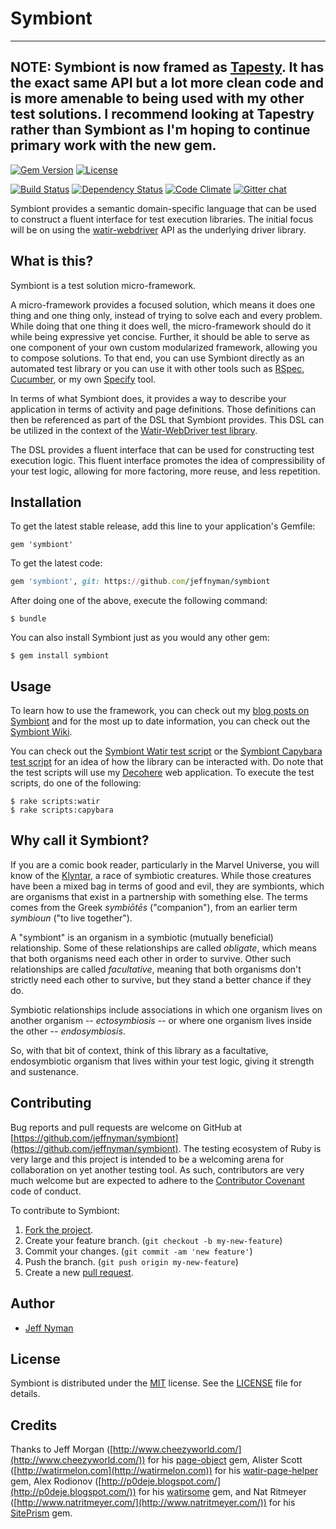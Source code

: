 # Symbiont

---
**NOTE:** Symbiont is now framed as [Tapesty](https://github.com/jeffnyman/tapestry). It has the exact same API but a lot more clean code and is more amenable to being used with my other test solutions. I recommend looking at Tapestry rather than Symbiont as I'm hoping to continue primary work with the new gem.
---

[![Gem Version](https://badge.fury.io/rb/symbiont.svg)](http://badge.fury.io/rb/symbiont)
[![License](http://img.shields.io/badge/license-MIT-blue.svg)](https://github.com/jeffnyman/symbiont/blob/master/LICENSE.txt)

[![Build Status](https://travis-ci.org/jnyman/symbiont.svg)](https://travis-ci.org/jnyman/symbiont)
[![Dependency Status](https://gemnasium.com/jnyman/symbiont.png)](https://gemnasium.com/jnyman/symbiont)
[![Code Climate](https://codeclimate.com/github/jnyman/symbiont/badges/gpa.svg)](https://codeclimate.com/github/jnyman/symbiont)
[![Gitter chat](https://badges.gitter.im/jnyman/symbiont.png)](https://gitter.im/jnyman/symbiont)
 
Symbiont provides a semantic domain-specific language that can be used to construct a fluent interface for test execution libraries. The initial focus will be on using the [watir-webdriver](https://github.com/watir/watir-webdriver) API as the underlying driver library.

## What is this?

Symbiont is a test solution micro-framework.

A micro-framework provides a focused solution, which means it does one thing and one thing only, instead of trying to solve each and every problem. While doing that one thing it does well, the micro-framework should do it while being expressive yet concise. Further, it should be able to serve as one component of your own custom modularized framework, allowing you to compose solutions. To that end, you can use Symbiont directly as an automated test library or you can use it with other tools such as [RSpec](http://rspec.info/), [Cucumber](http://cukes.info/), or my own [Specify](https://github.com/jeffnyman/specify) tool.

In terms of what Symbiont does, it provides a way to describe your application in terms of activity and page definitions. Those definitions can then be referenced as part of the DSL that Symbiont provides. This DSL can be utilized in the context of the [Watir-WebDriver test library](https://github.com/watir/watir-webdriver).

The DSL provides a fluent interface that can be used for constructing test execution logic. This fluent interface promotes the idea of compressibility of your test logic, allowing for more factoring, more reuse, and less repetition.

## Installation

To get the latest stable release, add this line to your application's Gemfile:

    gem 'symbiont'

To get the latest code:

```ruby
gem 'symbiont', git: https://github.com/jeffnyman/symbiont
```

After doing one of the above, execute the following command:

    $ bundle

You can also install Symbiont just as you would any other gem:

    $ gem install symbiont

## Usage

To learn how to use the framework, you can check out my [blog posts on Symbiont](http://testerstories.com/category/symbiont/) and for the most up to date information, you can check out the [Symbiont Wiki](https://github.com/jeffnyman/symbiont/wiki).

You can check out the [Symbiont Watir test script](https://github.com/jeffnyman/symbiont/blob/master/test/symbiont-with-watir.rb) or the [Symbiont Capybara test script](https://github.com/jeffnyman/symbiont/blob/master/test/symbiont-with-capybara.rb) for an idea of how the library can be interacted with. Do note that the test scripts will use my [Decohere](http://decohere.herokuapp.com/) web application. To execute the test scripts, do one of the following:

    $ rake scripts:watir
    $ rake scripts:capybara

## Why call it Symbiont?

If you are a comic book reader, particularly in the Marvel Universe, you will know of the [Klyntar](http://marvel.wikia.com/Klyntar), a race of symbiotic creatures. While those creatures have been a mixed bag in terms of good and evil, they are symbionts, which are organisms that exist in a partnership with something else. The terms comes from the Greek _symbiōtēs_ ("companion"), from an earlier term _symbioun_ ("to live together").

A "symbiont" is an organism in a symbiotic (mutually beneficial) relationship. Some of these relationships are called _obligate_, which means that both organisms need each other in order to survive. Other such relationships are called _facultative_, meaning that both organisms don't strictly need each other to survive, but they stand a better chance if they do.

Symbiotic relationships include associations in which one organism lives on another organism -- _ectosymbiosis_ -- or where one organism lives inside the other -- _endosymbiosis_.

So, with that bit of context, think of this library as a facultative, endosymbiotic organism that lives within your test logic, giving it strength and sustenance.

## Contributing

Bug reports and pull requests are welcome on GitHub at [https://github.com/jeffnyman/symbiont](https://github.com/jeffnyman/symbiont). The testing ecosystem of Ruby is very large and this project is intended to be a welcoming arena for collaboration on yet another testing tool. As such, contributors are very much welcome but are expected to adhere to the [Contributor Covenant](http://contributor-covenant.org) code of conduct.

To contribute to Symbiont:

1. [Fork the project](http://gun.io/blog/how-to-github-fork-branch-and-pull-request/).
2. Create your feature branch. (`git checkout -b my-new-feature`)
3. Commit your changes. (`git commit -am 'new feature'`)
4. Push the branch. (`git push origin my-new-feature`)
5. Create a new [pull request](https://help.github.com/articles/using-pull-requests).

## Author

* [Jeff Nyman](http://testerstories.com)

## License

Symbiont is distributed under the [MIT](http://www.opensource.org/licenses/MIT) license.
See the [LICENSE](https://github.com/jeffnyman/symbiont/blob/master/LICENSE.txt) file for details.

## Credits

Thanks to Jeff Morgan ([http://www.cheezyworld.com/](http://www.cheezyworld.com/)) for his [page-object](https://github.com/cheezy/page-object) gem, Alister Scott ([http://watirmelon.com](http://watirmelon.com)) for his [watir-page-helper](https://github.com/alisterscott/watir-page-helper) gem, Alex Rodionov ([http://p0deje.blogspot.com/](http://p0deje.blogspot.com/)) for his [watirsome](https://github.com/p0deje/watirsome) gem, and Nat Ritmeyer ([http://www.natritmeyer.com/](http://www.natritmeyer.com/)) for his [SitePrism](https://github.com/natritmeyer/site_prism/) gem.
